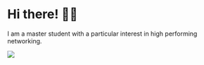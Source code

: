 # Hi there! 👋🏻

I am a master student with a particular interest in high performing networking.

<a href="https://github.com/anuraghazra/github-readme-stats">
  <img align="center" src="https://github-readme-stats.vercel.app/api?username=jakobod&count_private=true&bg_color=65,D33A3A,FFC300&title_color=FFFBDF&text_color=FFFBDF" />
</a>
